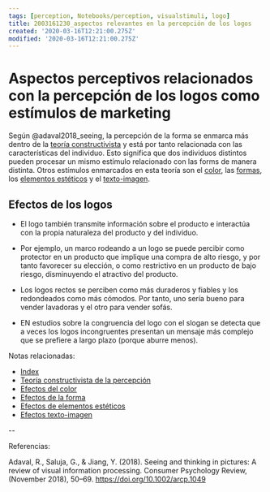 ```yaml
---
tags: [perception, Notebooks/perception, visualstimuli, logo]
title: 2003161230_aspectos relevantes en la percepción de los logos
created: '2020-03-16T12:21:00.275Z'
modified: '2020-03-16T12:21:00.275Z'
---
```


# Aspectos perceptivos relacionados con la percepción de los logos como estímulos de marketing

Según @adaval2018_seeing, la percepción de la forma se enmarca más dentro de la [teoría constructivista](2003161101_teoria_constructivista_percepcion.md) y está por tanto relacionada con las características del individuo. Esto significa que dos individuos distintos pueden procesar un mismo estímulo relacionado con las forms de manera distinta. Otros estímulos enmarcados en esta teoría son el [color](2003161159_percepcion_color.md), las [formas](2003161223_percepcion_forma.md), los [elementos estéticos](2003161237_percepcion_estetica.md) y el [texto-imagen](2003161247_percepcion_textoimagen.md).

## Efectos de los logos

- El logo también transmite información sobre el producto e interactúa con la propia naturaleza del producto y del individuo.

- Por ejemplo, un marco rodeando a un logo se puede percibir como protector en un producto que implique una compra de alto riesgo, y por tanto favorecer su elección, o como restrictivo en un producto de bajo riesgo, disminuyendo el atractivo del producto.

- Los logos rectos se perciben como más duraderos y fiables y los redondeados como más cómodos. Por tanto, uno sería bueno para vender lavadoras y el otro para vender sofás.

- EN estudios sobre la congruencia del logo con el slogan se detecta que a veces los logos incongruentes presentan un mensaje más complejo que se prefiere a largo plazo (porque aburre menos).


Notas relacionadas:


- [Index](_2003101705_index.md)
- [Teoría constructivista de la percepción](2003161101_teoria_constructivista_percepcion.md)
- [Efectos del color](2003161159_percepcion_color.md)
- [Efectos de la forma](2003161223_percepcion_forma.md)
- [Efectos de elementos estéticos](2003161237_percepcion_estetica.md)
- [Efectos texto-imagen](2003161247_percepcion_textoimagen.md)

--

Referencias:

Adaval, R., Saluja, G., & Jiang, Y. (2018). Seeing and thinking in pictures: A review of visual information processing. Consumer Psychology Review, (November 2018), 50–69. https://doi.org/10.1002/arcp.1049
